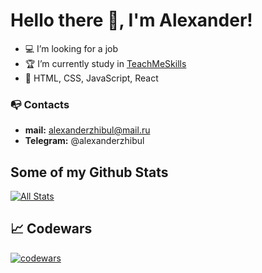 # Hello there 👋, I'm Alexander!

- 💻 I’m looking for a job
- 🏆 I’m currently study in <a href="https://teachmeskills.by/">TeachMeSkills</a>
- 🚀 HTML, CSS, JavaScript, React

### 📭 Contacts 
- **mail:** alexanderzhibul@mail.ru
- **Telegram:** @alexanderzhibul

## Some of my Github Stats
[![All Stats](https://github-readme-stats-axpwmfcg3.vercel.app/api?username=Zhibul-Alexander&show_icons=true&include_all_commits=true&count_private=true&hide=contribs)](https://github.com/pedes/github-readme-stats)

## 📈 Codewars
[![codewars](https://www.codewars.com/users/Zhibul-Alexander/badges/large)](https://www.codewars.com/users/Zhibul-Alexander)   
